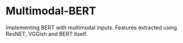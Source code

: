 # Multimodal-BERT
Implementing BERT with multimodal inputs. Features extracted using ResNET, VGGish and BERT itself.
